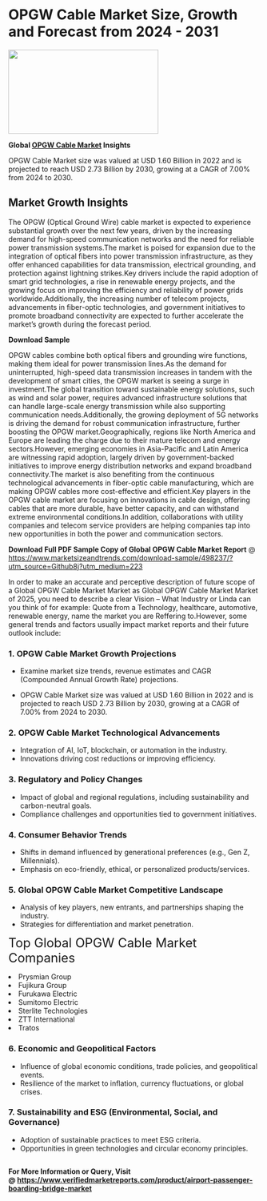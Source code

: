 <H1>OPGW Cable Market Size, Growth and Forecast from 2024 - 2031</H1><img class="aligncenter size-medium wp-image-584254" src="https://thirdeyenews.in/wp-content/uploads/2024/09/Global-Market-Research-300x168.jpeg" alt="" width="300" height="168" /><p><strong>Global&nbsp;<a href="https://www.marketsizeandtrends.com/download-sample/498237/?utm_source=Github8j?utm_medium=223">OPGW Cable Market</a> Insights</strong></p><p>OPGW Cable Market size was valued at USD 1.60 Billion in 2022 and is projected to reach USD 2.73 Billion by 2030, growing at a CAGR of 7.00% from 2024 to 2030.</p><p><h2>Market Growth Insights</h2> <p>The OPGW (Optical Ground Wire) cable market is expected to experience substantial growth over the next few years, driven by the increasing demand for high-speed communication networks and the need for reliable power transmission systems.The market is poised for expansion due to the integration of optical fibers into power transmission infrastructure, as they offer enhanced capabilities for data transmission, electrical grounding, and protection against lightning strikes.Key drivers include the rapid adoption of smart grid technologies, a rise in renewable energy projects, and the growing focus on improving the efficiency and reliability of power grids worldwide.Additionally, the increasing number of telecom projects, advancements in fiber-optic technologies, and government initiatives to promote broadband connectivity are expected to further accelerate the market’s growth during the forecast period.</p> <p><strong>Download Sample</strong></p> <p>OPGW cables combine both optical fibers and grounding wire functions, making them ideal for power transmission lines.As the demand for uninterrupted, high-speed data transmission increases in tandem with the development of smart cities, the OPGW market is seeing a surge in investment.The global transition toward sustainable energy solutions, such as wind and solar power, requires advanced infrastructure solutions that can handle large-scale energy transmission while also supporting communication needs.Additionally, the growing deployment of 5G networks is driving the demand for robust communication infrastructure, further boosting the OPGW market.Geographically, regions like North America and Europe are leading the charge due to their mature telecom and energy sectors.However, emerging economies in Asia-Pacific and Latin America are witnessing rapid adoption, largely driven by government-backed initiatives to improve energy distribution networks and expand broadband connectivity.The market is also benefiting from the continuous technological advancements in fiber-optic cable manufacturing, which are making OPGW cables more cost-effective and efficient.Key players in the OPGW cable market are focusing on innovations in cable design, offering cables that are more durable, have better capacity, and can withstand extreme environmental conditions.In addition, collaborations with utility companies and telecom service providers are helping companies tap into new opportunities in both the power and communication sectors.</p> <p><span class=""><strong>Download Full PDF Sample Copy of Global OPGW Cable Market Report</strong> @ <a href="https://www.marketsizeandtrends.com/download-sample/498237/?utm_source=Github8j?utm_medium=223" target="_blank">https://www.marketsizeandtrends.com/download-sample/498237/?utm_source=Github8j?utm_medium=223</a></span></p><p>In order to make an accurate and perceptive description of future scope of a Global&nbsp;OPGW Cable Market Market as Global&nbsp;OPGW Cable Market Market of 2025, you need to describe a clear Vision &ndash; What Industry or Linda can you think of for example: Quote from a Technology, healthcare, automotive, renewable energy, name the market you are Reffering to.However, some general trends and factors usually impact market reports and their future outlook include:</p><h3>1.&nbsp;<strong>OPGW Cable Market Growth Projections</strong></h3><ul><li>Examine market size trends, revenue estimates and CAGR (Compounded Annual Growth Rate) projections.</li><li><p>OPGW Cable Market size was valued at USD 1.60 Billion in 2022 and is projected to reach USD 2.73 Billion by 2030, growing at a CAGR of 7.00% from 2024 to 2030.</p></li></ul><h3>2.&nbsp;<strong>OPGW Cable Market Technological Advancements</strong></h3><ul><li>Integration of AI, IoT, blockchain, or automation in the industry.</li><li>Innovations driving cost reductions or improving efficiency.</li></ul><h3>3.&nbsp;<strong>Regulatory and Policy Changes</strong></h3><ul><li>Impact of global and regional regulations, including sustainability and carbon-neutral goals.</li><li>Compliance challenges and opportunities tied to government initiatives.</li></ul><h3>4.&nbsp;<strong>Consumer Behavior Trends</strong></h3><ul><li>Shifts in demand influenced by generational preferences (e.g., Gen Z, Millennials).</li><li>Emphasis on eco-friendly, ethical, or personalized products/services.</li></ul><h3>5.&nbsp;<strong>Global OPGW Cable Market Competitive Landscape</strong></h3><ul><li>Analysis of key players, new entrants, and partnerships shaping the industry.</li><li>Strategies for differentiation and market penetration.</li></ul><p data-pm-slice="1 1 []"><span style="color: inherit; font-family: inherit; font-size: 25px;">Top Global OPGW Cable Market Companies</span></p><div class="" data-test-id=""><p><li>Prysmian Group</li><li> Fujikura Group</li><li> Furukawa Electric</li><li> Sumitomo Electric</li><li> Sterlite Technologies</li><li> ZTT International</li><li> Tratos</li></p></div><h3>6.&nbsp;<strong>Economic and Geopolitical Factors</strong></h3><ul><li>Influence of global economic conditions, trade policies, and geopolitical events.</li><li>Resilience of the market to inflation, currency fluctuations, or global crises.</li></ul><h3>7.&nbsp;<strong>Sustainability and ESG (Environmental, Social, and Governance)</strong></h3><ul><li>Adoption of sustainable practices to meet ESG criteria.</li><li>Opportunities in green technologies and circular economy principles.</li></ul><h2><strong style="font-size: 14px;">For More Information or Query, Visit @&nbsp;</strong><a style="background-color: #ffffff; font-size: 14px;" href="https://www.marketsizeandtrends.com/report/opgw-cable-market/" target="_blank">https://www.verifiedmarketreports.com/product/airport-passenger-boarding-bridge-market</a></h2>